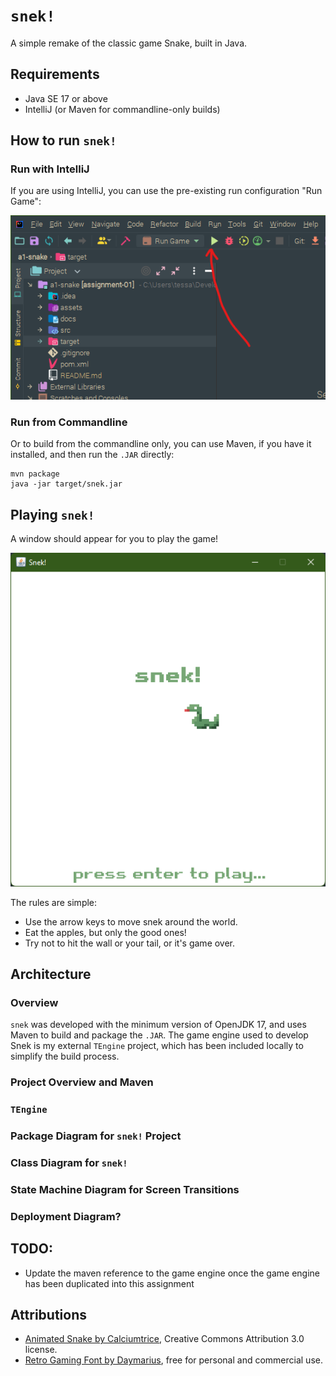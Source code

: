 # `snek!`

A simple remake of the classic game Snake, built in Java.

## Requirements

- Java SE 17 or above
- IntelliJ (or Maven for commandline-only builds)

## How to run `snek!`

### Run with IntelliJ

If you are using IntelliJ, you can use the pre-existing run configuration "Run Game":

!["Run Game" run configuration](./assets/images/run-game-config.png)

### Run from Commandline

Or to build from the commandline only, you can use Maven, if you have it installed, and then run the `.JAR` directly:

```shell
mvn package
java -jar target/snek.jar
```

## Playing `snek!`

A window should appear for you to play the game!

![`snek!` running](./assets/images/game-running.png)

The rules are simple:

- Use the arrow keys to move snek around the world.
- Eat the apples, but only the good ones!
- Try not to hit the wall or your tail, or it's game over.

## Architecture

### Overview

`snek` was developed with the minimum version of OpenJDK 17, and uses Maven to build and package the `.JAR`.
The game engine used to develop Snek is my external `TEngine` project, which has been included locally to simplify
the build process.

### Project Overview and Maven


### `TEngine`



### Package Diagram for `snek!` Project



### Class Diagram for `snek!`



### State Machine Diagram for Screen Transitions



### Deployment Diagram?



## TODO:

- Update the maven reference to the game engine once the game engine has been duplicated into this assignment

## Attributions

- [Animated Snake by Calciumtrice](https://opengameart.org/content/animated-snake), Creative Commons Attribution 3.0 license.
- [Retro Gaming Font by Daymarius](https://www.dafont.com/retro-gaming.font), free for personal and commercial use.
